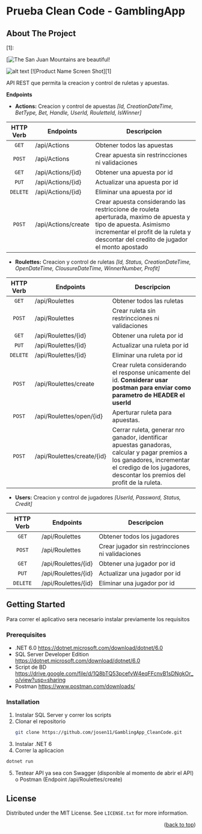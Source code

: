 # Prueba Clean Code - GamblingApp
<div id="top"></div>

<!-- ABOUT THE PROJECT -->
## About The Project
[1]:

[![The San Juan Mountains are beautiful!](/assets/images/san-juan-mountains.jpg "San Juan Mountains")

![alt text](https://drive.google.com/file/d/1JbgFofv-2b0pQK6kd2hZYzV-1-3ABFv2/view?usp=sharing)
[![Product Name Screen Shot][1]

API REST que permita la creacion y control de ruletas y apuestas.

**Endpoints** 
* **Actions:** Creacion y control de apuestas <em>[Id, CreationDateTime, BetType, Bet, Handle, UserId, RouletteId, IsWinner]</em>

| HTTP Verb | Endpoints            | Descripcion                                |
|   :----:  |----------------------|--------------------------------------------|
| `GET`     | /api/Actions         | Obtener todos las apuestas                 |
| `POST`    | /api/Actions         | Crear apuesta sin restrincciones ni validaciones       |
| `GET`     | /api/Actions/{id}    | Obtener una apuesta por id              |
| `PUT`     | /api/Actions/{id}    | Actualizar una apuesta por id              |
| `DELETE`  | /api/Actions/{id}    | Eliminar una apuesta por id              |
| `POST`    | /api/Actions/create  | Crear apuesta considerando las restriccione de rouleta aperturada, maximo de apuesta y tipo de apuesta. Asimismo incrementar el profit de la ruleta y descontar del credito de jugador el monto apostado  |

* **Roulettes:** Creacion y control de ruletas <em>[Id, Status, CreationDateTime, OpenDateTime, ClousureDateTime, WinnerNumber, Profit]</em>

| HTTP Verb | Endpoints            | Descripcion                                |
|   :----:  |----------------------|--------------------------------------------|
| `GET`     | /api/Roulettes         | Obtener todos las ruletas                 |
| `POST`    | /api/Roulettes         | Crear ruleta sin restrincciones ni validaciones       |
| `GET`     | /api/Roulettes/{id}    | Obtener una ruleta por id              |
| `PUT`     | /api/Roulettes/{id}    | Actualizar una ruleta por id              |
| `DELETE`  | /api/Roulettes/{id}    | Eliminar una ruleta por id              |
| `POST`    | /api/Roulettes/create  | Crear ruleta considerando el response unicamente del id. <strong> Considerar usar postman para enviar como parametro de HEADER el userId</stong>  |
| `POST`    | /api/Roulettes/open/{id}    | Aperturar ruleta para apuestas.  |
| `POST`    | /api/Roulettes/create/{id}    | Cerrar ruleta, generar nro ganador, identificar apuestas ganadoras, calcular y pagar premios a los ganadores, incrementar el credigo de los jugadores, descontar los premios del profit de la ruleta.  |

* **Users:** Creacion y control de jugadores <em>[UserId, Password, Status, Credit]</em>

| HTTP Verb | Endpoints            | Descripcion                                |
|   :----:  |----------------------|--------------------------------------------|
| `GET`     | /api/Roulettes         | Obtener todos los jugadores                 |
| `POST`    | /api/Roulettes         | Crear jugador sin restrincciones ni validaciones       |
| `GET`     | /api/Roulettes/{id}    | Obtener una jugador por id              |
| `PUT`     | /api/Roulettes/{id}    | Actualizar una jugador por id              |
| `DELETE`  | /api/Roulettes/{id}    | Eliminar una jugador por id              |

<!-- GETTING STARTED -->
## Getting Started

Para correr el aplicativo sera necesario instalar previamente los requisitos

### Prerequisites

* .NET 6.0 https://dotnet.microsoft.com/download/dotnet/6.0
* SQL Server Developer Edition https://dotnet.microsoft.com/download/dotnet/6.0
* Script de BD https://drive.google.com/file/d/1Q8bTQ53pcefvW4eqFFcnvB1sDNgkOr_o/view?usp=sharing
* Postman https://www.postman.com/downloads/

### Installation

1. Instalar SQL Server y correr los scripts
2. Clonar el repositorio
   ```sh
   git clone https://github.com/josen11/GamblingApp_CleanCode.git
   ```
3. Instalar .NET 6
4. Correr la aplicacion
  ```sh
  dotnet run
  ```
5. Testear API ya sea con Swagger (disponible al momento de abrir el API) o Postman (Endpoint /api/Roulettes/create)

<!-- LICENSE -->
## License

Distributed under the MIT License. See `LICENSE.txt` for more information.

<p align="right">(<a href="#top">back to top</a>)</p>


